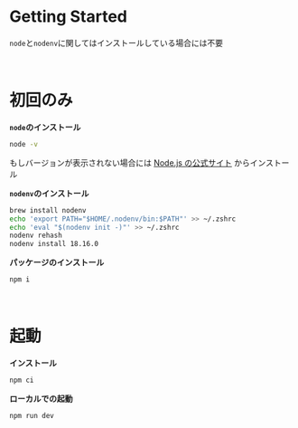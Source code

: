 # Getting Started

`node`と`nodenv`に関してはインストールしている場合には不要

<br>

# 初回のみ

**`node`のインストール**

```zsh
node -v
```

もしバージョンが表示されない場合には [Node.js の公式サイト](https://nodejs.org/dist/v18.16.0/node-v18.16.0.pkg) からインストール

**`nodenv`のインストール**

```zsh
brew install nodenv
echo 'export PATH="$HOME/.nodenv/bin:$PATH"' >> ~/.zshrc
echo 'eval "$(nodenv init -)"' >> ~/.zshrc
nodenv rehash
nodenv install 18.16.0
```

**パッケージのインストール**

```zsh
npm i
```

<br>

# 起動

**インストール**

```zsh
npm ci
```

**ローカルでの起動**

```zsh
npm run dev
```
